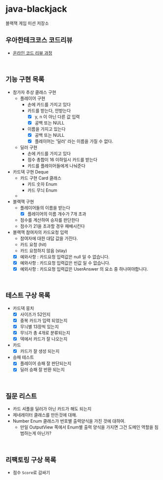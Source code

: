 # java-blackjack
블랙잭 게임 미션 저장소

## 우아한테크코스 코드리뷰
* [온라인 코드 리뷰 과정](https://github.com/woowacourse/woowacourse-docs/blob/master/maincourse/README.md)

<br>

## 기능 구현 목록
- 참가자 추상 클래스 구현
    - 플레이어 구현
        - 손에 카드를 가지고 있다
        - 카드를 받는다, 안받는다
            - [x] y, n 이 아닌 다른 값 입력
            - [x] 공백 또는 NULL
        - 이름을 가지고 있는다
            - [x] 공백 또는 NULL
            - [x] 플레이어는 '딜러' 라는 이름을 가질 수 없다.
    - 딜러 구현
        - 손에 카드를 가지고 있다
        - 점수 총합이 16 이하일시 카드를 받는다
        - 카드를 플레이어들에게 나눠준다
- 카드덱 구현 Deque
    - 카드 구현 Card 클래스
        - 카드 숫자 Enum
        - 카드 무늬 Enum
    - 
- 블랙잭 구현
    - 플레이어들의 이름을 받는다
        - [x] 플레이어의 이름 개수가 7개 초과
    - 점수를 계산하여 승자를 판단한다
    - 점수가 21을 초과할 경우 패배시킨다
- 블랙잭 참여자의 카드요청 입력
    - 참여자에 대한 대답 값을 가진다.
    - 카드 요청 (hit)
    - 카드 요청하지 않음 (stay)
    - [x] 예와사항 : 카드요청 입력값은 null 일 수 없습니다.
    - [x] 예와사항 : 카드요청 입력값은 빈값 일 수 없습니다.
    - [x] 예외사항 : 카드요청 입력값은 UserAnswer 의 요소 중 하나여야합니다.
    
<br>

## 테스트 구상 목록
- 카드덱 뭉치
    - [x] 사이즈가 52인지
    - [x] 중복 카드가 입력 되었는지
    - [x] 무늬별 13장씩 있는지
    - [x] 무늬가 총 4개로 분류되는지
    - [x] 덱에서 카드가 잘 나오는지
- 카드
    - [x] 카드가 잘 생성 되는지
- 승패 테스트
    - [x] 플레이어 승패 잘 판단되는지
    - [x] 딜러 승패 잘 반환 되는지
    
<br>

## 질문 리스트
- 카드 셔플을 딜러가 아닌 카드가 해도 되는지
- 제네레이터 클래스를 만든것에 대해.
- Number Enum 클래스가 번호별 출력양식을 가진 것에 대하여.
    - 만일 OutputView 쪽에서 Enum별 출력 양식을 가지면 그건 도메인 역할을 침범하는게 아닌가?
<br>

## 리팩토링 구상 목록
- 점수 `Score`로 감싸기